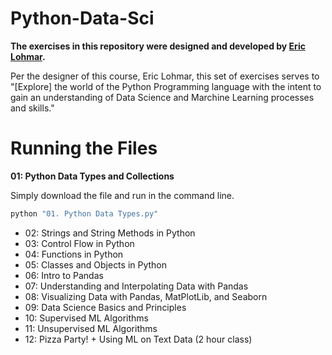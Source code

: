 # Python-Data-Sci
**The exercises in this repository were designed and developed by [Eric Lohmar](https://github.com/EEdLoh).**

Per the designer of this course, Eric Lohmar, this set of exercises serves to "[Explore] the world of the Python Programming language with the intent to gain an understanding of Data Science and Marchine Learning processes and skills."

# Running the Files
**01: Python Data Types and Collections**

Simply download the file and run in the command line.
```bash
python "01. Python Data Types.py"
```
* 02: Strings and String Methods in Python
* 03: Control Flow in Python
* 04: Functions in Python
* 05: Classes and Objects in Python
* 06: Intro to Pandas
* 07: Understanding and Interpolating Data with Pandas
* 08: Visualizing Data with Pandas, MatPlotLib, and Seaborn
* 09: Data Science Basics and Principles
* 10: Supervised ML Algorithms
* 11: Unsupervised ML Algorithms
* 12: Pizza Party! + Using ML on Text Data (2 hour class)
